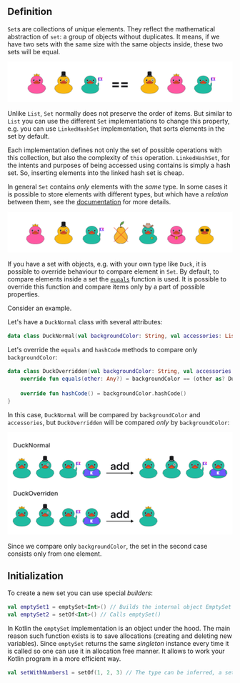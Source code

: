 ## Definition

`Set`s are collections of _unique_ elements. 
They reflect the mathematical abstraction of `set`: 
a group of objects without duplicates.
It means, if we have two sets with the same size with the same objects inside, 
these two sets will be equal.

![Set definition](../../utils/src/main/resources/images/duck/shop/theory/set_definition.png)

<div class="hint" title="Different Set implementations">

Unlike `List`, `Set` normally does not preserve the order of items.
But similar to `List` you can use the different `Set` implementations to change this property,
e.g. you can use `LinkedHashSet` implementation, that sorts elements in the set by default.

Each implementation defines not only the set of possible operations with this collection,
but also the complexity of `this` operation.
`LinkedHashSet`, for the intents and purposes of being accessed using contains is simply 
a hash set. So, inserting elements into the linked hash set is cheap.
</div>

In general `Set` contains _only_ elements with the _same_ type.
In some cases it is possible to store elements with different types,
but which have a _relation_ between them, see the [documentation](https://kotlinlang.org/docs/generics.html) for more details.

![Incorrect type in a set](../../utils/src/main/resources/images/duck/shop/theory/set_wrong_type.png)

If you have a set with objects, e.g. with your own type like `Duck`, 
it is possible to override behaviour to compare element in `Set`.
By default, to compare elements inside a set the [`euqals`](https://kotlinlang.org/docs/equality.html) function is used.
It is possible to override this function and compare items only by a part of possible properties.

<div class="hint" title="An example of comparing items in Set only by a part of possible properties">

Consider an example.

Let's have a `DuckNormal` class with several attributes:
```kotlin
data class DuckNormal(val backgroundColor: String, val accessories: List<String>)
```

Let's override the `equals` and `hashCode` methods to compare only `backgroundColor`:
```kotlin
data class DuckOverridden(val backgroundColor: String, val accessories: List<String>) {
    override fun equals(other: Any?) = backgroundColor == (other as? DuckOverridden)?.backgroundColor
  
    override fun hashCode() = backgroundColor.hashCode()
}
```

In this case, `DuckNormal` will be compared by `backgroundColor` and `accessories`, 
but `DuckOverridden` will be compared _only_ by `backgroundColor`:

![Set comparison example](../../utils/src/main/resources/images/duck/shop/theory/set_equal_example.png)

Since we compare only `backgroundColor`, the set in the second case consists only from one element.

</div>

## Initialization

To create a new set you can use special _builders_:

```kotlin
val emptySet1 = emptySet<Int>() // Builds the internal object EmptySet
val emptySet2 = setOf<Int>() // Calls emptySet()
```

<div class="hint" title="What is the difference between emptySet and a regular one?">

In Kotlin the `emptySet` implementation is an object under the hood.
The main reason such function exists is to save allocations (creating and deleting new variables).
Since `emptySet` returns the same _singleton_ instance every time it is called so one can
use it in allocation free manner. It allows to work your Kotlin program in a more efficient way.
</div>

```kotlin
val setWithNumbers1 = setOf(1, 2, 3) // The type can be inferred, a set with elements 1, 2, 3 will be created
```
